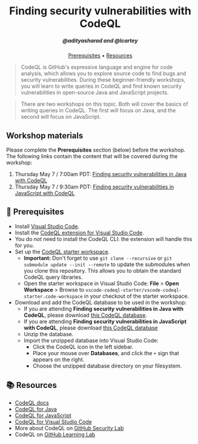 <h1 align="center">Finding security vulnerabilities with CodeQL</h1>
<h5 align="center">@adityasharad and @lcartey</h3>

<p align="center">
  <a href="#mega-prerequisites">Prerequisites</a> •  
  <a href="#books-resources">Resources</a>
</p>

> CodeQL is GitHub's expressive language and engine for code analysis, which allows you to explore source code to find bugs and security vulnerabilities. During these beginner-friendly workshops, you will learn to write queries in CodeQL and find known security vulnerabilities in open-source Java and JavaScript projects.

> There are two workshops on this topic. Both will cover the basics of writing queries in CodeQL. The first will focus on Java, and the second will focus on JavaScript.

## Workshop materials

Please complete the **Prerequisites** section (below) before the workshop.
The following links contain the content that will be covered during the workshop:
1. Thursday May 7 / 7:00am PDT: [Finding security vulnerabilities in Java with CodeQL](/java.md)
1. Thursday May 7 / 9:30am PDT: [Finding security vulnerabilities in JavaScript with CodeQL](/javascript.md)

## :mega: Prerequisites
- Install [Visual Studio Code](https://code.visualstudio.com/).
- Install the [CodeQL extension for Visual Studio Code](https://docs.github.com/en/code-security/codeql-for-vs-code/getting-started-with-codeql-for-vs-code/installing-codeql-for-vs-code).
- You do _not_ need to install the CodeQL CLI: the extension will handle this for you.
- Set up the [CodeQL starter workspace](https://github.com/github/vscode-codeql-starter).
  - **Important:** Don't forget to use `git clone --recursive` or `git submodule update --init --remote` to update the submodules when you clone this repository. This allows you to obtain the standard CodeQL query libraries.
  - Open the starter workspace in Visual Studio Code: **File** > **Open Workspace** > Browse to `vscode-codeql-starter/vscode-codeql-starter.code-workspace` in your checkout of the starter workspace.
- Download and add the CodeQL database to be used in the workshop:
  - If you are attending **Finding security vulnerabilities in Java with CodeQL**, please download [this CodeQL database](https://github.com/githubsatelliteworkshops/codeql/releases/download/v1.0/apache_struts_cve_2017_9805.zip).
  - If you are attending **Finding security vulnerabilities in JavaScript with CodeQL**, please download [this CodeQL database](https://github.com/githubsatelliteworkshops/codeql/releases/download/v1.0/esbena_bootstrap-pre-27047_javascript.zip)
  - Unzip the database.
  - Import the unzipped database into Visual Studio Code:
    - Click the CodeQL icon in the left sidebar.
    - Place your mouse over **Databases**, and click the `+` sign that appears on the right.
    - Choose the unzipped database directory on your filesystem.

## :books: Resources
- [CodeQL docs](https://codeql.github.com/docs/)
- [CodeQL for Java](https://codeql.github.com/docs/codeql-language-guides/codeql-for-java/)
- [CodeQL for JavaScript](https://codeql.github.com/docs/codeql-language-guides/codeql-for-javascript/)
- [CodeQL for Visual Studio Code](https://codeql.github.com/docs/codeql-for-visual-studio-code/)
- More about CodeQL on [GitHub Security Lab](https://securitylab.github.com/get-involved/)
- CodeQL on [GitHub Learning Lab](https://lab.github.com/githubtraining/codeql-u-boot-challenge-(cc++))
